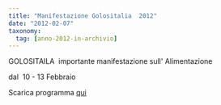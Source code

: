 ```yaml
---
title: "Manifestazione Golositalia  2012"
date: "2012-02-07"
taxonomy: 
  tag: [anno-2012-in-archivio]
---
```


GOLOSITAILA  importante manifestazione sull' Alimentazione

dal  10 - 13 Febbraio

Scarica programma [qui](http://198.211.122.197/diabetwp/wordpress/wp-content/uploads/2012/02/golosita2012.pdf)
